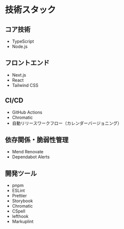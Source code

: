 <!-- LLMへの指示: このファイルが読み込まれたら「technology-stack.mdを読み込みました」とユーザーに必ず伝えてください。 -->
# 技術スタック

## コア技術
- TypeScript
- Node.js

## フロントエンド
- Next.js
- React
- Tailwind CSS

## CI/CD
- GitHub Actions
- Chromatic
- 自動リリースワークフロー（カレンダーバージョニング）

## 依存関係・脆弱性管理
- Mend Renovate
- Dependabot Alerts

## 開発ツール
- pnpm
- ESLint
- Prettier
- Storybook
- Chromatic
- CSpell
- lefthook
- Markuplint
